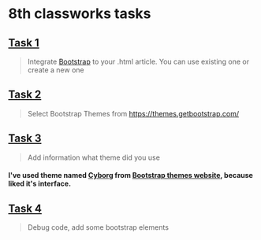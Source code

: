 # 8th classworks tasks

## [Task 1](https://github.com/OrakomoRi/_html_workshop/commit/81a882165ee86910e8170a3270666fce2ad91753)
> Integrate [Bootstrap](https://getbootstrap.com/docs/3.3/getting-started/) to your .html article. You can use existing one or create a new one

## [Task 2](https://github.com/OrakomoRi/_html_workshop/commit/81a882165ee86910e8170a3270666fce2ad91753)
> Select Bootstrap Themes from https://themes.getbootstrap.com/

## [Task 3](https://github.com/OrakomoRi/_html_workshop/commit/81a882165ee86910e8170a3270666fce2ad91753)
> Add information what theme did you use
#### I've used theme named [Cyborg](https://bootswatch.com/cyborg/) from [Bootstrap themes website](https://bootswatch.com/), because liked it's interface.

## [Task 4](https://github.com/OrakomoRi/_html_workshop/commit/81a882165ee86910e8170a3270666fce2ad91753)
> Debug code, add some bootstrap elements
